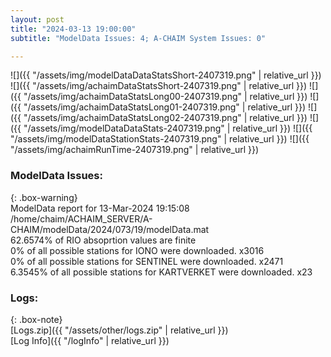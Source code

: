```yaml
---
layout: post
title: "2024-03-13 19:00:00"
subtitle: "ModelData Issues: 4; A-CHAIM System Issues: 0"

---
```


![]({{ "/assets/img/modelDataDataStatsShort-2407319.png" | relative_url }})
![]({{ "/assets/img/achaimDataStatsShort-2407319.png" | relative_url }})
![]({{ "/assets/img/achaimDataStatsLong00-2407319.png" | relative_url }})
![]({{ "/assets/img/achaimDataStatsLong01-2407319.png" | relative_url }})
![]({{ "/assets/img/achaimDataStatsLong02-2407319.png" | relative_url }})
![]({{ "/assets/img/modelDataDataStats-2407319.png" | relative_url }})
![]({{ "/assets/img/modelDataStationStats-2407319.png" | relative_url }})
![]({{ "/assets/img/achaimRunTime-2407319.png" | relative_url }})


### ModelData Issues:  
  
{: .box-warning}  
 ModelData report for 13-Mar-2024 19:15:08   
 /home/chaim/ACHAIM_SERVER/A-CHAIM/modelData/2024/073/19/modelData.mat   
 62.6574% of RIO absoprtion values are finite   
 0% of all possible stations for IONO were downloaded. x3016   
 0% of all possible stations for SENTINEL were downloaded. x2471   
 6.3545% of all possible stations for KARTVERKET were downloaded. x23   
  


### Logs:  
  
{: .box-note}  
[Logs.zip]({{ "/assets/other/logs.zip" | relative_url }})  
[Log Info]({{ "/logInfo" | relative_url }})  
